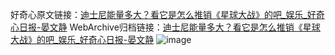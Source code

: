 好奇心原文链接：[迪士尼能量多大？看它是怎么推销《星球大战》的吧_娱乐_好奇心日报-晏文静](https://www.qdaily.com/articles/5985.html)
WebArchive归档链接：[迪士尼能量多大？看它是怎么推销《星球大战》的吧_娱乐_好奇心日报-晏文静](http://web.archive.org/web/20190623165719/https://www.qdaily.com/articles/5985.html)
![image](http://ww3.sinaimg.cn/large/007d5XDply1g3w9d8z1k9j30u03q4qst)